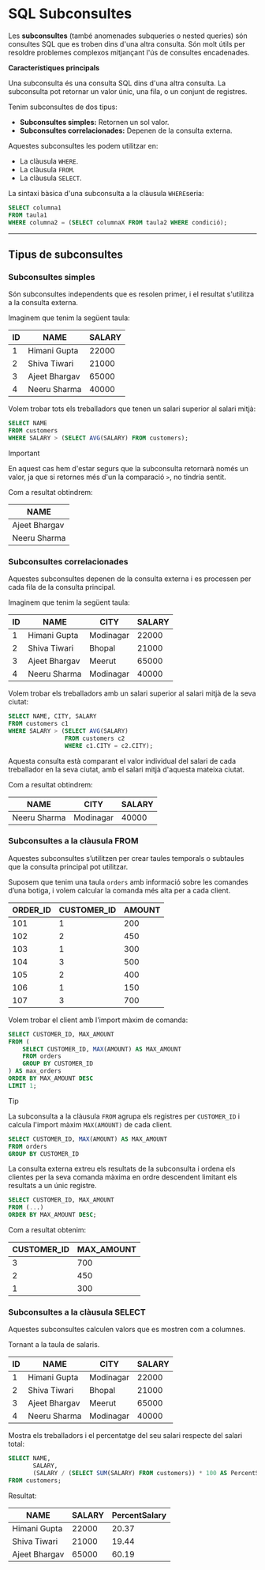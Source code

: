 # SQL Subconsultes

Les **subconsultes** (també anomenades subqueries o nested queries) són consultes SQL que es troben dins d'una altra consulta. Són molt útils per resoldre problemes complexos mitjançant l'ús de consultes encadenades.

**Característiques principals**

Una subconsulta és una consulta SQL dins d'una altra consulta. La subconsulta pot retornar un valor únic, una fila, o un conjunt de registres. 

Tenim subconsultes de dos tipus: 
- **Subconsultes simples:** Retornen un sol valor.
- **Subconsultes correlacionades:** Depenen de la consulta externa.

Aquestes subconsultes les podem utilitzar en: 
- La clàusula `WHERE`.
- La clàusula `FROM`.
- La clàusula `SELECT`.

La sintaxi bàsica d'una subconsulta a la clàusula `WHERE`seria: 

```sql
SELECT columna1
FROM taula1
WHERE columna2 = (SELECT columnaX FROM taula2 WHERE condició);
```

---

## Tipus de subconsultes

### Subconsultes simples

Són subconsultes independents que es resolen primer, i el resultat s'utilitza a la consulta externa.

Imaginem que tenim la següent taula: 

| ID  | NAME           | SALARY |
|-----|----------------|--------|
| 1   | Himani Gupta   | 22000  |
| 2   | Shiva Tiwari   | 21000  |
| 3   | Ajeet Bhargav  | 65000  |
| 4   | Neeru Sharma   | 40000  |

Volem trobar tots els treballadors que tenen un salari superior al salari mitjà:

```sql
SELECT NAME
FROM customers
WHERE SALARY > (SELECT AVG(SALARY) FROM customers);
```

> [!IMPORTANT]  
> En aquest cas hem d'estar segurs que la subconsulta retornarà només un valor, ja que si retornes més d'un la comparació `>`, no tindria sentit. 

Com a resultat obtindrem: 

| NAME           |
|----------------|
| Ajeet Bhargav  |
| Neeru Sharma   |

### Subconsultes correlacionades

Aquestes subconsultes depenen de la consulta externa i es processen per cada fila de la consulta principal.

Imaginem que tenim la següent taula: 

| ID  | NAME           | CITY       | SALARY |
|-----|----------------|------------|--------|
| 1   | Himani Gupta   | Modinagar  | 22000  |
| 2   | Shiva Tiwari   | Bhopal     | 21000  |
| 3   | Ajeet Bhargav  | Meerut     | 65000  |
| 4   | Neeru Sharma   | Modinagar  | 40000  |

Volem trobar els treballadors amb un salari superior al salari mitjà de la seva ciutat:

```sql
SELECT NAME, CITY, SALARY
FROM customers c1
WHERE SALARY > (SELECT AVG(SALARY)
                FROM customers c2
                WHERE c1.CITY = c2.CITY);
```

Aquesta consulta està comparant el valor individual del salari de cada treballador en la seva ciutat, amb el salari mitjà d'aquesta mateixa ciutat. 

Com a resultat obtindrem:

| NAME           | CITY       | SALARY |
|----------------|------------|--------|
| Neeru Sharma   | Modinagar  | 40000  |

### Subconsultes a la clàusula FROM

Aquestes subconsultes s’utilitzen per crear taules temporals o subtaules que la consulta principal pot utilitzar.

Suposem que tenim una taula `orders` amb informació sobre les comandes d’una botiga, i volem calcular la comanda més alta per a cada client.

| ORDER_ID | CUSTOMER_ID | AMOUNT |
|----------|-------------|--------|
| 101      | 1           | 200    |
| 102      | 2           | 450    |
| 103      | 1           | 300    |
| 104      | 3           | 500    |
| 105      | 2           | 400    |
| 106      | 1           | 150    |
| 107      | 3           | 700    |

Volem trobar el client amb l'import màxim de comanda:

```sql
SELECT CUSTOMER_ID, MAX_AMOUNT
FROM (
    SELECT CUSTOMER_ID, MAX(AMOUNT) AS MAX_AMOUNT
    FROM orders
    GROUP BY CUSTOMER_ID
) AS max_orders
ORDER BY MAX_AMOUNT DESC
LIMIT 1;
```

> [!TIP]
> La subconsulta a la clàusula `FROM` agrupa els registres per `CUSTOMER_ID` i calcula l'import màxim `MAX(AMOUNT)` de cada client.
> ```sql
> SELECT CUSTOMER_ID, MAX(AMOUNT) AS MAX_AMOUNT
> FROM orders
> GROUP BY CUSTOMER_ID
> ```
>
> La consulta externa extreu els resultats de la subconsulta i ordena els clientes per la seva comanda màxima en ordre descendent limitant els resultats a un únic registre.
> ```sql
> SELECT CUSTOMER_ID, MAX_AMOUNT
> FROM (...)
> ORDER BY MAX_AMOUNT DESC;
> ```

Com a resultat obtenim: 

| CUSTOMER_ID | MAX_AMOUNT |
|-------------|------------|
| 3           | 700        |
| 2           | 450        |
| 1           | 300        |

### Subconsultes a la clàusula SELECT

Aquestes subconsultes calculen valors que es mostren com a columnes.

Tornant a la taula de salaris. 

| ID  | NAME           | CITY       | SALARY |
|-----|----------------|------------|--------|
| 1   | Himani Gupta   | Modinagar  | 22000  |
| 2   | Shiva Tiwari   | Bhopal     | 21000  |
| 3   | Ajeet Bhargav  | Meerut     | 65000  |
| 4   | Neeru Sharma   | Modinagar  | 40000  |

Mostra els treballadors i el percentatge del seu salari respecte del salari total:

```sql
SELECT NAME,
       SALARY,
       (SALARY / (SELECT SUM(SALARY) FROM customers)) * 100 AS PercentSalary
FROM customers;
```

Resultat: 

| NAME           | SALARY | PercentSalary |
|----------------|--------|---------------|
| Himani Gupta   | 22000  | 20.37         |
| Shiva Tiwari   | 21000  | 19.44         |
| Ajeet Bhargav  | 65000  | 60.19         |
